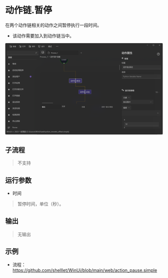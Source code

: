 # 动作链.暂停
在两个动作链相关的动作之间暂停执行一段时间。

* 该动作需要加入到动作链当中。

![WebActionPause](./images/26.png ':size=90%')

## 子流程
> 不支持

## 运行参数

* 时间
>  暂停时间，单位（秒）。

## 输出

> 无输出


## 示例

* 流程：https://github.com/shelllet/WinUi/blob/main/web/action_pause.simple
